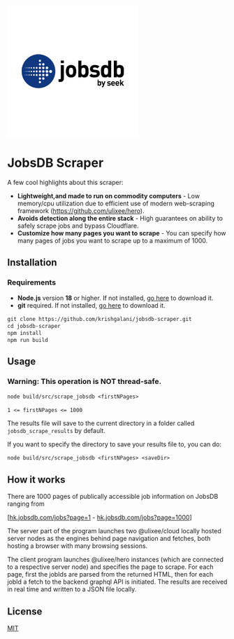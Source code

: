 <img src="assets/jobsdb.png" width="300" height="auto"><br>
# JobsDB Scraper

A few cool highlights about this scraper:

- **Lightweight,and made to run on commodity computers** - Low memory/cpu utilization due to efficient use of modern web-scraping framework (https://github.com/ulixee/hero).
- **Avoids detection along the entire stack** - High guarantees on ability to safely scrape jobs and bypass Cloudflare.
- **Customize how many pages you want to scrape** - You can specify how many pages of jobs you want to scrape up to a maximum of 1000. 

## Installation

### Requirements

- **Node.js** version **18** or higher. If not installed, [go here](https://nodejs.org/en/download/) to download it.
- **git** required. If not installed, [go here](https://git-scm.com/book/en/v2/Getting-Started-Installing-Git) to download it.

```shell script
git clone https://github.com/krishgalani/jobsdb-scraper.git
cd jobsdb-scraper
npm install 
npm run build
```

## Usage
### Warning: This operation is **NOT** thread-safe.

```shell script
node build/src/scrape_jobsdb <firstNPages>
```

`1 <= firstNPages <= 1000`

The results file will save to the current directory in a folder called `jobsdb_scrape_results` by default. 

If you want to specify the directory to save your results file to, you can do:

```shell script
node build/src/scrape_jobsdb <firstNPages> <saveDir>
```

## How it works

There are 1000 pages of publically accessible job information on JobsDB ranging from

[[hk.jobsdb.com/jobs?page=1](hk.jobsdb.com/jobs?page=1) - [hk.jobsdb.com/jobs?page=1000](hk.jobsdb.com/jobs?page=1)]

The server part of the program launches two @ulixee/cloud locally hosted server nodes as the engines behind page navigation and fetches, both hosting a browser with many browsing sessions.

The client program launches @ulixee/hero instances (which are connected to a respective server node) and specifies the page to scrape. For each page, first the jobIds are parsed from the returned HTML, then for each jobId a fetch to the backend graphql API is initiated. The results are received in real time and written to a JSON file locally.

## License

[MIT](LICENSE)